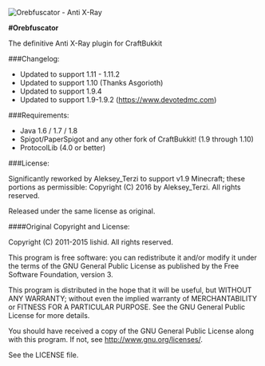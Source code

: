 
![Orebfuscator - Anti X-Ray](https://raw.githubusercontent.com/DevotedMC/Orebfuscator/master/Oreb.png)

**#Orebfuscator**

The definitive Anti X-Ray plugin for CraftBukkit

###Changelog:
- Updated to support 1.11 - 1.11.2
- Updated to support 1.10 (Thanks Asgorioth)
- Updated to support 1.9.4
- Updated to support 1.9-1.9.2 (https://www.devotedmc.com)

###Requirements:
- Java 1.6 / 1.7 / 1.8
- Spigot/PaperSpigot and any other fork of CraftBukkit! (1.9 through 1.10)
- ProtocolLib (4.0 or better)

###License:

Significantly reworked by Aleksey_Terzi to support v1.9 Minecraft; these portions as permissible:
Copyright (C) 2016 by Aleksey_Terzi. All rights reserved.

Released under the same license as original.

####Original Copyright and  License:

Copyright (C) 2011-2015 lishid.  All rights reserved.

This program is free software: you can redistribute it and/or modify
it under the terms of the GNU General Public License as published by
the Free Software Foundation,  version 3.

This program is distributed in the hope that it will be useful,
but WITHOUT ANY WARRANTY; without even the implied warranty of
MERCHANTABILITY or FITNESS FOR A PARTICULAR PURPOSE.  See the
GNU General Public License for more details.

You should have received a copy of the GNU General Public License
along with this program. If not, see <http://www.gnu.org/licenses/>.

See the LICENSE file.

